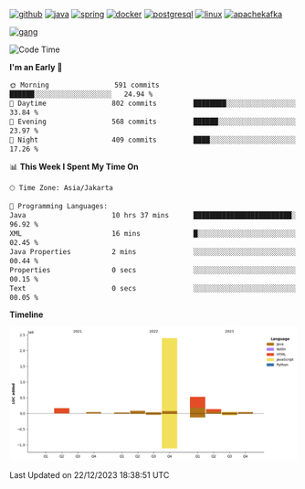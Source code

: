 <!-- [<img src='https://dev.karakun.com/assets/posts/2018-09-16-jc-java-article/3duke_suspects.jpg' alt='java'>](https://github.com/yeahbutstill) -->

[<img src='https://cdn.jsdelivr.net/npm/simple-icons@3.0.1/icons/github.svg' alt='github' height='40'>](https://github.com/yeahbutstill)  [<img src='https://cdn.jsdelivr.net/npm/simple-icons@3.0.1/icons/java.svg' alt='java' height='40'>](rahasia)  [<img src='https://cdn.jsdelivr.net/npm/simple-icons@3.0.1/icons/spring.svg' alt='spring' height='40'>](rahasia)  [<img src='https://cdn.jsdelivr.net/npm/simple-icons@3.0.1/icons/docker.svg' alt='docker' height='40'>](rahasia)  [<img src='https://cdn.jsdelivr.net/npm/simple-icons@3.0.1/icons/postgresql.svg' alt='postgresql' height='40'>](rahasia)  [<img src='https://cdn.jsdelivr.net/npm/simple-icons@3.0.1/icons/linux.svg' alt='linux' height='40'>](rahasia) [<img src='https://cdn.jsdelivr.net/npm/simple-icons@3.0.1/icons/apachekafka.svg' alt='apachekafka' height='40'>](rahasia)

[<img src='https://asset-2.tstatic.net/tribunnewswiki/foto/bank/images/Mozart.jpg' alt='gang'>](https://github.com/yeahbutstill)

<!--START_SECTION:waka-->
![Code Time](http://img.shields.io/badge/Code%20Time-2%2C577%20hrs%2047%20mins-blue)

**I'm an Early 🐤** 

```text
🌞 Morning                591 commits         ██████░░░░░░░░░░░░░░░░░░░   24.94 % 
🌆 Daytime                802 commits         ████████░░░░░░░░░░░░░░░░░   33.84 % 
🌃 Evening                568 commits         ██████░░░░░░░░░░░░░░░░░░░   23.97 % 
🌙 Night                  409 commits         ████░░░░░░░░░░░░░░░░░░░░░   17.26 % 
```


📊 **This Week I Spent My Time On** 

```text
🕑︎ Time Zone: Asia/Jakarta

💬 Programming Languages: 
Java                     10 hrs 37 mins      ████████████████████████░   96.92 % 
XML                      16 mins             █░░░░░░░░░░░░░░░░░░░░░░░░   02.45 % 
Java Properties          2 mins              ░░░░░░░░░░░░░░░░░░░░░░░░░   00.44 % 
Properties               0 secs              ░░░░░░░░░░░░░░░░░░░░░░░░░   00.15 % 
Text                     0 secs              ░░░░░░░░░░░░░░░░░░░░░░░░░   00.05 % 
```

**Timeline**

![Lines of Code chart](https://raw.githubusercontent.com/yeahbutstill/yeahbutstill/main/assets/bar_graph.png)


 Last Updated on 22/12/2023 18:38:51 UTC
<!--END_SECTION:waka-->
